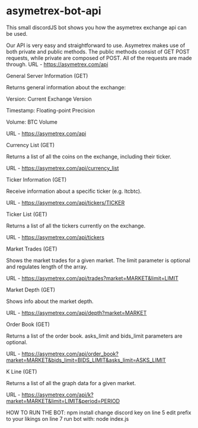 # asymetrex-bot-api
This small discordJS bot shows you how the asymetrex exchange api can be used.

Our API is very easy and straightforward to use. Asymetrex makes use of both private and public methods. The public methods consist of GET POST requests, while private are composed of POST. All of the requests are made through.
URL - https://asymetrex.com/api



General Server Information (GET)

Returns general information about the exchange:


Version: Current Exchange Version


Timestamp: Floating-point Precision


Volume: BTC Volume


URL - https://asymetrex.com/api



Currency List (GET)

Returns a list of all the coins on the exchange, including their ticker.


URL - https://asymetrex.com/api/currency_list



Ticker Information (GET)

Receive information about a specific ticker (e.g. ltcbtc).


URL - https://asymetrex.com/api/tickers/TICKER



Ticker List (GET)

Returns a list of all the tickers currently on the exchange.


URL - https://asymetrex.com/api/tickers



Market Trades (GET)

Shows the market trades for a given market. The limit parameter is optional and regulates length of the array.


URL - https://asymetrex.com/api/trades?market=MARKET&limit=LIMIT



Market Depth (GET)

Shows info about the market depth.


URL - https://asymetrex.com/api/depth?market=MARKET



Order Book (GET)

Returns a list of the order book. asks_limit and bids_limit parameters are optional.


URL - https://asymetrex.com/api/order_book?market=MARKET&bids_limit=BIDS_LIMIT&asks_limit=ASKS_LIMIT



K Line (GET)

Returns a list of all the graph data for a given market.


URL - https://asymetrex.com/api/k?market=MARKET&limit=LIMIT&period=PERIOD

HOW TO RUN THE BOT:
npm install
change discord key on line 5
edit prefix to your likings on line 7
run bot with: node index.js
